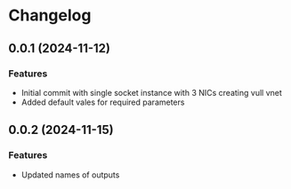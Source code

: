 # Changelog

## 0.0.1 (2024-11-12)

### Features
- Initial commit with single socket instance with 3 NICs creating vull vnet
- Added default vales for required parameters

## 0.0.2 (2024-11-15)

### Features
- Updated names of outputs